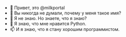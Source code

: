 - 👋 Привет, это @milkportal
- 👀 Вы никогда не думали, почему у меня такое имя?
- 🌱 Я не знаю. Но знаете, что я знаю?
- 💞️ Я знаю, что мне нравится Python.
- 📫 И я знаю, что я стану хорошим программистом.

<!---
milkportal/milkportal is a ✨ special ✨ repository because its `README.md` (this file) appears on your GitHub profile.
You can click the Preview link to take a look at your changes.

Bye!
--->
